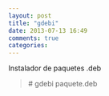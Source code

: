 ```yaml
---
layout: post
title: "gdebi"
date: 2013-07-13 16:49
comments: true
categories: 
---
```

Instalador de paquetes .deb

>\# gdebi paquete.deb

